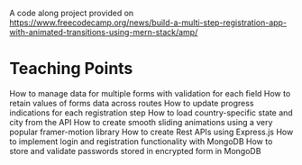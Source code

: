 A code along project provided on https://www.freecodecamp.org/news/build-a-multi-step-registration-app-with-animated-transitions-using-mern-stack/amp/

# Teaching Points

How to manage data for multiple forms with validation for each field
How to retain values of forms data across routes
How to update progress indications for each registration step
How to load country-specific state and city from the API
How to create smooth sliding animations using a very popular framer-motion library
How to create Rest APIs using Express.js
How to implement login and registration functionality with MongoDB
How to store and validate passwords stored in encrypted form in MongoDB